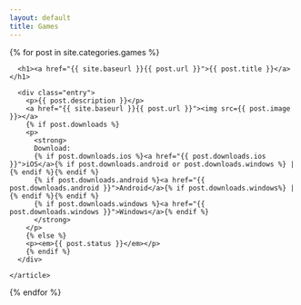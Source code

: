 ```yaml
---
layout: default
title: Games
---
```


<div class="posts">
  {% for post in site.categories.games %}
    <article class="post">

      <h1><a href="{{ site.baseurl }}{{ post.url }}">{{ post.title }}</a></h1>

      <div class="entry">
        <p>{{ post.description }}</p>
        <a href="{{ site.baseurl }}{{ post.url }}"><img src={{ post.image }}></a>
        {% if post.downloads %}
        <p>
          <strong>
          Download: 
          {% if post.downloads.ios %}<a href="{{ post.downloads.ios }}">iOS</a>{% if post.downloads.android or post.downloads.windows %} | {% endif %}{% endif %}
          {% if post.downloads.android %}<a href="{{ post.downloads.android }}">Android</a>{% if post.downloads.windows%} | {% endif %}{% endif %}
          {% if post.downloads.windows %}<a href="{{ post.downloads.windows }}">Windows</a>{% endif %}
          </strong>
        </p>
        {% else %}
        <p><em>{{ post.status }}</em></p>
        {% endif %}
      </div>

    </article>
  {% endfor %}
</div>
